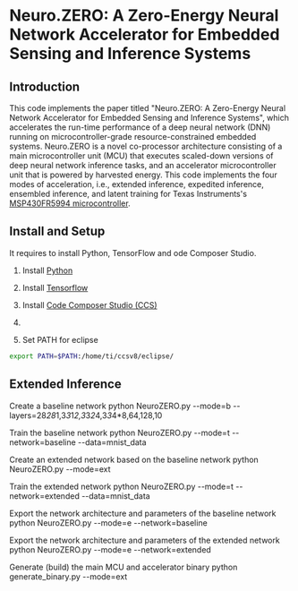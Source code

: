 # Neuro.ZERO: A Zero-Energy Neural Network Accelerator for Embedded Sensing and Inference Systems

## Introduction
This code implements the paper titled "Neuro.ZERO: A Zero-Energy Neural Network Accelerator for Embedded Sensing and Inference Systems", which accelerates the run-time performance of a deep neural network (DNN) running on microcontroller-grade resource-constrained embedded systems. Neuro.ZERO is a novel co-processor architecture consisting of a main microcontroller unit (MCU) that executes scaled-down versions of deep neural network inference tasks, and an accelerator microcontroller unit that is powered by harvested energy. This code implements the four modes of acceleration, i.e., extended inference, expedited inference, ensembled inference, and latent training for Texas Instruments's [MSP430FR5994 microcontroller](http://www.ti.com/product/MSP430FR5994).

## Install and Setup 
It requires to install Python, TensorFlow and ode Composer Studio.

1. Install [Python](https://www.python.org/downloads/)

2. Install [Tensorflow](https://www.tensorflow.org/)

3. Install [Code Composer Studio (CCS)](http://www.ti.com/tool/CCSTUDIO)

4.

5. Set PATH for eclipse
```sh
export PATH=$PATH:/home/ti/ccsv8/eclipse/
```

## Extended Inference

Create a baseline network
python NeuroZERO.py --mode=b --layers=28*28*1,3*3*1*2,3*3*2*4,3*3*4*8,64,128,10

Train the baseline network
python NeuroZERO.py --mode=t --network=baseline --data=mnist_data

Create an extended network based on the baseline network
python NeuroZERO.py --mode=ext

Train the extended network
python NeuroZERO.py --mode=t --network=extended --data=mnist_data

Export the network architecture and parameters of the baseline network
python NeuroZERO.py --mode=e --network=baseline

Export the network architecture and parameters of the extended network
python NeuroZERO.py --mode=e --network=extended

Generate (build) the main MCU and accelerator binary
python generate_binary.py --mode=ext
